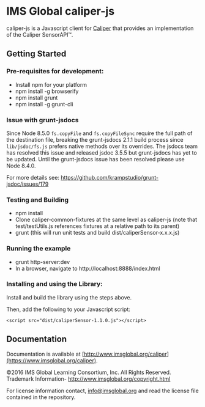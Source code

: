 IMS Global caliper-js
================

caliper-js is a Javascript client for [Caliper](http://www.imsglobal.org/caliper) that provides an implementation of the Caliper SensorAPI™.

## Getting Started

### Pre-requisites for development:  

* Install npm for your platform
* npm install -g browserify
* npm install grunt
* npm install -g grunt-cli

### Issue with grunt-jsdocs 
Since Node 8.5.0 `fs.copyFile` and `fs.copyFileSync` require the full path of the destination file, breaking the 
grunt-jsdocs 2.1.1 build process since `lib/jsdoc/fs.js` prefers native methods over its overrides.  The jsdocs team has
resolved this issue and released jsdoc 3.5.5 but grunt-jsdocs has yet to be updated.  Until the grunt-jsdocs issue has
been resolved please use Node 8.4.0.   

For more details see: https://github.com/krampstudio/grunt-jsdoc/issues/179

### Testing and Building

* npm install
* Clone caliper-common-fixtures at the same level as caliper-js (note that test/testUtils.js references fixtures at a relative path to its parent)
* grunt (this will run unit tests and build dist/caliperSensor-x.x.x.js)

### Running the example

* grunt http-server:dev
* In a browser, navigate to http://localhost:8888/index.html

### Installing and using the Library:

Install and build the library using the steps above.

Then, add the following to your Javascript script:

```
<script src="dist/caliperSensor-1.1.0.js"></script>
```

## Documentation
Documentation is available at [http://www.imsglobal.org/caliper](https://www.imsglobal.org/caliper).

©2016 IMS Global Learning Consortium, Inc. All Rights Reserved.
Trademark Information- http://www.imsglobal.org/copyright.html

For license information contact, info@imsglobal.org and read the license file contained in the repository.